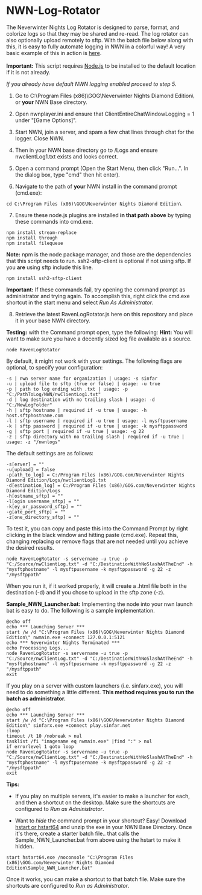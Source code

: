 # NWN-Log-Rotator
The Neverwinter Nights Log Rotator is designed to parse, format, and colorize logs so that they may be shared and re-read. The log rotator can also optionally upload remotely to sftp. With the batch file below along with this, it is easy to fully automate logging in NWN in a colorful way! A very basic example of this in action is <a href="http://htmlpreview.github.io/?https://github.com/ravenmyst/NWN-Log-Rotator/blob/master/latest/NWNLog_2016_08_26_001006.html" target="_blank">here</a>.
<br />
<br />
**Important:**
This script requires <a href="https://nodejs.org/en/">Node.js</a> to be installed to the default location if it is not already.<br />

*If you already have default NWN logging enabled proceed to step 5.*
1) Go to C:\Program Files (x86)\GOG\Neverwinter Nights Diamond Edition\ or **your** NWN Base directory. 

2) Open nwnplayer.ini and ensure that ClientEntireChatWindowLogging = 1 under "[Game Options]".

3) Start NWN, join a server, and spam a few chat lines through chat for the logger.  Close NWN.

4) Then in your NWN base directory go to /Logs and ensure nwclientLog1.txt exists and looks correct.

5) Open a command prompt (Open the Start Menu, then click "Run...". In the dialog box, type "cmd" then hit enter).

6) Navigate to the path of **your** NWN install in the command prompt (cmd.exe):
```
cd C:\Program Files (x86)\GOG\Neverwinter Nights Diamond Edition\
```

7) Ensure these node.js plugins are installed **in that path above** by typing these commands into cmd.exe.

```
npm install stream-replace
npm install through
npm install filequeue 
```

**Note:** npm is the node package manager, and those are the dependencies that this script needs to run. ssh2-sftp-client is optional if not using sftp. If you **are** using sftp include this line.
```
npm install ssh2-sftp-client
```

**Important:** If these commands fail, try opening the command prompt as administrator and trying again. To accomplish this, right click the cmd.exe shortcut in the start menu and select *Run As Administrator*.

8) Retrieve the latest RavenLogRotator.js here on this repository and place it in your base NWN directory.

**Testing:** with the Command prompt open, type the following: **Hint:** You will want to make sure you have a decently sized log file available as a source.
```batch
node RavenLogRotator 
```
By default, it might not work with your settings. The following flags are optional, to specify your configuration:
```
-s | nwn server name for organization | usage: -s sinfar
-u | upload file to sftp (true or false) | usage: -u true
-p | path to log ending with .txt | usage: -p "C:/PathToLog/NWN/nwClientLog1.txt"
-d | log destination with no trailing slash | usage: -d "C:/NewLogFolder"
-h | sftp hostname | required if -u true | usage: -h host.sftphostname.com
-l | sftp username | required if -u true | usage: -l mysftpusername
-k | sftp password | required if -u true | usage: -k mysftppassword
-g | sftp port | required if -u true | usage: -g 22
-z | sftp directory with no trailing slash | required if -u true | usage: -z "/nwnlogs"
```
The default settings are as follows:
``` 
-s[erver] = ""
-u[upload] = false
-p[ath_to_log] = C:/Program Files (x86)/GOG.com/Neverwinter Nights Diamond Edition/Logs/nwclientLog1.txt
-d[estination_log] = C:/Program Files (x86)/GOG.com/Neverwinter Nights Diamond Edition/Logs
-h[ostname_sftp] = ""
-l[ogin username_sftp] = ""
-k[ey_or_password_sftp] = ""
-g[ate_port_sftp] = ""
-z[one_directory_sftp] = ""
```

To test it, you can copy and paste this into the Command Prompt by right clicking in the black window and hitting paste (cmd.exe). Repeat this, changing replacing or remove flags that are not needed until you achieve the desired results. 
```
node RavenLogRotator -s servername -u true -p "C:/Source/nwClientLog.txt" -d "C:/DestinationWithNoSlashAtTheEnd" -h "mysftphostname" -l mysftpusername -k mysftppassword -g 22 -z "/mysftppath"
```

When you run it, if it worked properly, it will create a .html file both in the destination (-d) and if you chose to upload in the sftp zone (-z).

**Sample_NWN_Launcher.bat:** Implementing the node into your nwn launch bat is easy to do. The following is a sample implementation.
```batch
@echo off
echo *** Launching Server ***
start /w /d "C:\Program Files (x86)\GOG\Neverwinter Nights Diamond Edition\" nwmain.exe +connect 127.0.0.1:5121
echo *** Neverwinter Nights Terminated ***
echo Processing Logs...
node RavenLogRotator -s servername -u true -p "C:/Source/nwClientLog.txt" -d "C:/DestinationWithNoSlashAtTheEnd" -h "mysftphostname" -l mysftpusername -k mysftppassword -g 22 -z "/mysftppath"
exit
```
If you play on a server with custom launchers (i.e. sinfarx.exe), you will need to do something a little different. 
**This method requires you to run the batch as administrator.**
```batch
@echo off
echo *** Launching Server ***
start /w /d "C:\Program Files (x86)\GOG\Neverwinter Nights Diamond Edition\" sinfarx.exe +connect play.sinfar.net
:loop
timeout /t 10 /nobreak > nul
tasklist /fi "imagename eq nwmain.exe" |find ":" > nul
if errorlevel 1 goto loop
node RavenLogRotator -s servername -u true -p "C:/Source/nwClientLog.txt" -d "C:/DestinationWithNoSlashAtTheEnd" -h "mysftphostname" -l mysftpusername -k mysftppassword -g 22 -z "/mysftppath"
exit
```

**Tips:** 

- If you play on multiple servers, it's easier to make a launcher for each, and then a shortcut on the desktop. Make sure the shortcuts are configured to *Run as Administrator*.

- Want to *hide* the command prompt in your shortcut? Easy! Download <a href="http://www.ntwind.com/blog/hstart-x64.html">hstart or hstart64</a> and unzip the exe in your NWN Base Directory. Once it's there, create a starter batch file.. that calls the Sample_NWN_Launcher.bat from above using the hstart to make it hidden. 
```batch
start hstart64.exe /noconsole "C:\Program Files (x86)\GOG.com/Neverwinter Nights Diamond Edition\Sample_NWN_Launcher.bat" 
```
Once it works, you can make a shortcut to that batch file. Make sure the shortcuts are configured to *Run as Administrator*.